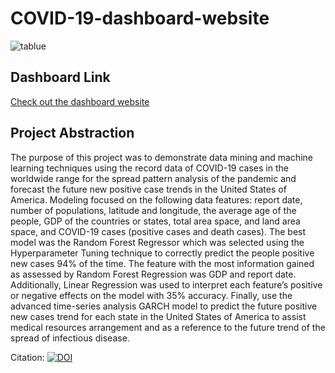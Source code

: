 # COVID-19-dashboard-website 

![tablue](http://dev3lop.com/wp-content/uploads/2017/04/tableau-logo-tableau-software.jpg)

## Dashboard Link

[Check out the dashboard website](https://junhezhang66.github.io/COVID-19-dashboard-website/)

## Project Abstraction

The purpose of this project was to demonstrate data mining and machine learning techniques using the record data of COVID-19 cases in the worldwide range for the spread pattern analysis of the pandemic and forecast the future new positive case trends in the United States of America. Modeling focused on the following data features: report date, number of populations, latitude and longitude, the average age of the people, GDP of the countries or states, total area space, and land area space, and COVID-19 cases (positive cases and death cases). The best model was the Random Forest Regressor which was selected using the Hyperparameter Tuning technique to correctly predict the people positive new cases 94% of the time. The feature with the most information gained as assessed by Random Forest Regression was GDP and report date. Additionally, Linear Regression was used to interpret each feature’s positive or negative effects on the model with 35% accuracy. Finally, use the advanced time-series analysis GARCH model to predict the future positive new cases trend for each state in the United States of America to assist medical resources arrangement and as a reference to the future trend of the spread of infectious disease.

Citation: [![DOI](https://zenodo.org/badge/364547532.svg)](https://zenodo.org/badge/latestdoi/364547532)

